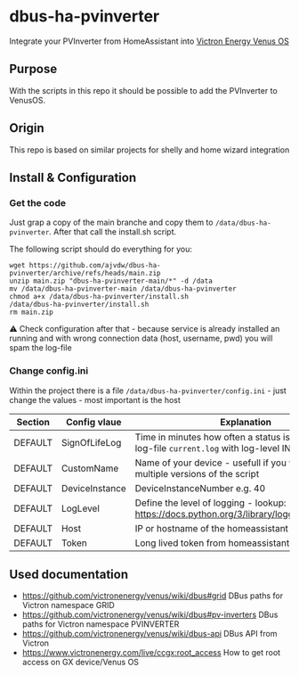 # dbus-ha-pvinverter
Integrate your PVInverter from HomeAssistant into [Victron Energy Venus OS](https://github.com/victronenergy/venus)

## Purpose
With the scripts in this repo it should be possible to add the PVInverter to VenusOS. 

## Origin
This repo is based on similar projects for shelly and home wizard integration

## Install & Configuration
### Get the code
Just grap a copy of the main branche and copy them to `/data/dbus-ha-pvinverter`.
After that call the install.sh script.

The following script should do everything for you:
```
wget https://github.com/ajvdw/dbus-ha-pvinverter/archive/refs/heads/main.zip
unzip main.zip "dbus-ha-pvinverter-main/*" -d /data
mv /data/dbus-ha-pvinverter-main /data/dbus-ha-pvinverter
chmod a+x /data/dbus-ha-pvinverter/install.sh
/data/dbus-ha-pvinverter/install.sh
rm main.zip
```
⚠️ Check configuration after that - because service is already installed an running and with wrong connection data (host, username, pwd) you will spam the log-file

### Change config.ini
Within the project there is a file `/data/dbus-ha-pvinverter/config.ini` - just change the values - most important is the host

| Section  | Config vlaue | Explanation |
| ------------- | ------------- | ------------- |
| DEFAULT  | SignOfLifeLog  | Time in minutes how often a status is added to the log-file `current.log` with log-level INFO |
| DEFAULT  | CustomName  | Name of your device - usefull if you want to run multiple versions of the script |
| DEFAULT  | DeviceInstance  | DeviceInstanceNumber e.g. 40 |
| DEFAULT  | LogLevel  | Define the level of logging - lookup: https://docs.python.org/3/library/logging.html#levels |
| DEFAULT  | Host | IP or hostname of the homeassistant api |
| DEFAULT  | Token | Long lived token from homeassistant/profile/security |


## Used documentation
- https://github.com/victronenergy/venus/wiki/dbus#grid   DBus paths for Victron namespace GRID
- https://github.com/victronenergy/venus/wiki/dbus#pv-inverters   DBus paths for Victron namespace PVINVERTER
- https://github.com/victronenergy/venus/wiki/dbus-api   DBus API from Victron
- https://www.victronenergy.com/live/ccgx:root_access   How to get root access on GX device/Venus OS
